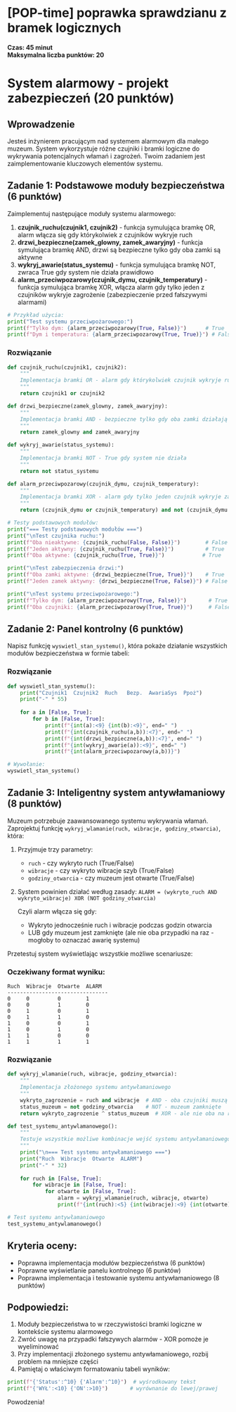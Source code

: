 # [POP-time] poprawka sprawdzianu z bramek logicznych
**Czas: 45 minut**  
**Maksymalna liczba punktów: 20**

# System alarmowy - projekt zabezpieczeń (20 punktów)

## Wprowadzenie
Jesteś inżynierem pracującym nad systemem alarmowym dla małego muzeum. System wykorzystuje różne czujniki i bramki logiczne do wykrywania potencjalnych włamań i zagrożeń. Twoim zadaniem jest zaimplementowanie kluczowych elementów systemu.

## Zadanie 1: Podstawowe moduły bezpieczeństwa (6 punktów)
Zaimplementuj następujące moduły systemu alarmowego:

1. **czujnik_ruchu(czujnik1, czujnik2)** - funkcja symulująca bramkę OR, alarm włącza się gdy którykolwiek z czujników wykryje ruch
2. **drzwi_bezpieczne(zamek_glowny, zamek_awaryjny)** - funkcja symulująca bramkę AND, drzwi są bezpieczne tylko gdy oba zamki są aktywne
3. **wykryj_awarie(status_systemu)** - funkcja symulująca bramkę NOT, zwraca True gdy system nie działa prawidłowo
4. **alarm_przeciwpozarowy(czujnik_dymu, czujnik_temperatury)** - funkcja symulująca bramkę XOR, włącza alarm gdy tylko jeden z czujników wykryje zagrożenie (zabezpieczenie przed fałszywymi alarmami)

```python
# Przykład użycia:
print("Test systemu przeciwpożarowego:")
print(f"Tylko dym: {alarm_przeciwpozarowy(True, False)}")      # True
print(f"Dym i temperatura: {alarm_przeciwpozarowy(True, True)}") # False (możliwa awaria czujników)
```

### Rozwiązanie

```python
def czujnik_ruchu(czujnik1, czujnik2):
    """
    Implementacja bramki OR - alarm gdy którykolwiek czujnik wykryje ruch
    """
    return czujnik1 or czujnik2

def drzwi_bezpieczne(zamek_glowny, zamek_awaryjny):
    """
    Implementacja bramki AND - bezpieczne tylko gdy oba zamki działają
    """
    return zamek_glowny and zamek_awaryjny

def wykryj_awarie(status_systemu):
    """
    Implementacja bramki NOT - True gdy system nie działa
    """
    return not status_systemu

def alarm_przeciwpozarowy(czujnik_dymu, czujnik_temperatury):
    """
    Implementacja bramki XOR - alarm gdy tylko jeden czujnik wykryje zagrożenie
    """
    return (czujnik_dymu or czujnik_temperatury) and not (czujnik_dymu and czujnik_temperatury)

# Testy podstawowych modułów:
print("=== Testy podstawowych modułów ===")
print("\nTest czujnika ruchu:")
print(f"Oba nieaktywne: {czujnik_ruchu(False, False)}")        # False
print(f"Jeden aktywny: {czujnik_ruchu(True, False)}")          # True
print(f"Oba aktywne: {czujnik_ruchu(True, True)}")            # True

print("\nTest zabezpieczenia drzwi:")
print(f"Oba zamki aktywne: {drzwi_bezpieczne(True, True)}")    # True
print(f"Jeden zamek aktywny: {drzwi_bezpieczne(True, False)}") # False

print("\nTest systemu przeciwpożarowego:")
print(f"Tylko dym: {alarm_przeciwpozarowy(True, False)}")       # True
print(f"Oba czujniki: {alarm_przeciwpozarowy(True, True)}")     # False
```

## Zadanie 2: Panel kontrolny (6 punktów)
Napisz funkcję `wyswietl_stan_systemu()`, która pokaże działanie wszystkich modułów bezpieczeństwa w formie tabeli:

### Rozwiązanie

```python
def wyswietl_stan_systemu():
    print("Czujnik1  Czujnik2  Ruch   Bezp.  AwariaSys  Ppoż")
    print("-" * 55)
    
    for a in [False, True]:
        for b in [False, True]:
            print(f"{int(a):<9} {int(b):<9}", end=" ")
            print(f"{int(czujnik_ruchu(a,b)):<7}", end=" ")
            print(f"{int(drzwi_bezpieczne(a,b)):<7}", end=" ")
            print(f"{int(wykryj_awarie(a)):<9}", end=" ")
            print(f"{int(alarm_przeciwpozarowy(a,b))}")

# Wywołanie:
wyswietl_stan_systemu()
```

## Zadanie 3: Inteligentny system antywłamaniowy (8 punktów)

Muzeum potrzebuje zaawansowanego systemu wykrywania włamań. Zaprojektuj funkcję `wykryj_wlamanie(ruch, wibracje, godziny_otwarcia)`, która:

1. Przyjmuje trzy parametry:
   - `ruch` - czy wykryto ruch (True/False)
   - `wibracje` - czy wykryto wibracje szyb (True/False)
   - `godziny_otwarcia` - czy muzeum jest otwarte (True/False)

2. System powinien działać według zasady:
   `ALARM = (wykryto_ruch AND wykryto_wibracje) XOR (NOT godziny_otwarcia)`
   
   Czyli alarm włącza się gdy:
   - Wykryto jednocześnie ruch i wibracje podczas godzin otwarcia
   - LUB gdy muzeum jest zamknięte (ale nie oba przypadki na raz - mogłoby to oznaczać awarię systemu)

Przetestuj system wyświetlając wszystkie możliwe scenariusze:

### Oczekiwany format wyniku:
```
Ruch  Wibracje  Otwarte  ALARM
--------------------------------
0     0         0        1
0     0         1        0
0     1         0        1
0     1         1        0
1     0         0        1
1     0         1        0
1     1         0        0
1     1         1        1
```

### Rozwiązanie

```python
def wykryj_wlamanie(ruch, wibracje, godziny_otwarcia):
    """
    Implementacja złożonego systemu antywłamaniowego
    """
    wykryto_zagrozenie = ruch and wibracje  # AND - oba czujniki muszą być aktywne
    status_muzeum = not godziny_otwarcia    # NOT - muzeum zamknięte
    return wykryto_zagrozenie ^ status_muzeum  # XOR - ale nie oba na raz (możliwa awaria)

def test_systemu_antywlamanowego():
    """
    Testuje wszystkie możliwe kombinacje wejść systemu antywłamaniowego
    """
    print("\n=== Test systemu antywłamaniowego ===")
    print("Ruch  Wibracje  Otwarte  ALARM")
    print("-" * 32)
    
    for ruch in [False, True]:
        for wibracje in [False, True]:
            for otwarte in [False, True]:
                alarm = wykryj_wlamanie(ruch, wibracje, otwarte)
                print(f"{int(ruch):<5} {int(wibracje):<9} {int(otwarte):<8} {int(alarm)}")

# Test systemu antywłamaniowego
test_systemu_antywlamanowego()
```

## Kryteria oceny:
- Poprawna implementacja modułów bezpieczeństwa (6 punktów)
- Poprawne wyświetlanie panelu kontrolnego (6 punktów)
- Poprawna implementacja i testowanie systemu antywłamaniowego (8 punktów)

## Podpowiedzi:
1. Moduły bezpieczeństwa to w rzeczywistości bramki logiczne w kontekście systemu alarmowego
2. Zwróć uwagę na przypadki fałszywych alarmów - XOR pomoże je wyeliminować
3. Przy implementacji złożonego systemu antywłamaniowego, rozbij problem na mniejsze części
4. Pamiętaj o właściwym formatowaniu tabeli wyników:
```python
print(f"{'Status':^10} {'Alarm':^10}")  # wyśrodkowany tekst
print(f"{'WYŁ':<10} {'ON':>10}")       # wyrównanie do lewej/prawej
```

Powodzenia!